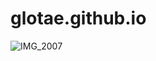 # glotae.github.io
![IMG_2007](https://github.com/user-attachments/assets/a9cfd825-eeda-4bb0-a934-a74583785c48)
